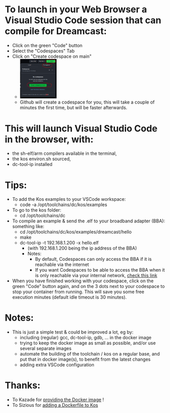 # To launch in your Web Browser a Visual Studio Code session that can compile for Dreamcast:
* Click on the green "Code" button
* Select the "Codespaces" Tab
* Click on "Create codespace on main"
  * <img src="/img/create_codespace.png" alt="Create codespace on main" width="25%" height="25%" title="Create codespace on main">
  * Github will create a codespace for you, this will take a couple of minutes the first time, but will be faster afterwards.

# This will launch Visual Studio Code in the browser, with:
* the sh-elf/arm compilers available in the terminal,
* the kos environ.sh sourced,
* dc-tool-ip installed

# Tips:
  * To add the Kos examples to your VSCode workspace:
    * code -a /opt/toolchains/dc/kos/examples
  * To go to the kos folder:
    * cd /opt/toolchains/dc
  * To compile an example & send the .elf to your broadband adapter (BBA): something like:
    * cd /opt/toolchains/dc/kos/examples/dreamcast/hello
    * make
    * dc-tool-ip -t 192.168.1.200 -x hello.elf
      * (with 192.168.1.200 being the ip address of the BBA)
      * Notes:
        * By default, Codespaces can only access the BBA if it is reachable via the internet
        * If you want Codespaces to be able to access the BBA when it is only reachable via your internal network, [check this link](https://docs.github.com/en/codespaces/developing-in-codespaces/connecting-to-a-private-network)
  * When you have finished working with your codespace, click on the green "Code" button again, and on the 3 dots next to your codespace to stop your container from running. This will save you some free execution minutes (default idle timeout is 30 minutes).

# Notes:
* This is just a simple test & could be improved a lot, eg by:
  * including (regular) gcc, dc-tool-ip, gdb, ... in the docker image
  * trying to keep the docker image as small as possible, and/or use several separate images
  * automate the building of the toolchain / kos on a regular base, and put that in docker image(s), to benefit from the latest changes
  * adding extra VSCode configuration

# Thanks:
* To Kazade for [providing the Docker image](https://hub.docker.com/r/kazade/dreamcast-sdk/) !
* To Sizious for [adding a Dockerfile to Kos](https://github.com/KallistiOS/KallistiOS/blob/master/utils/dc-chain/docker/stable/Dockerfile)
